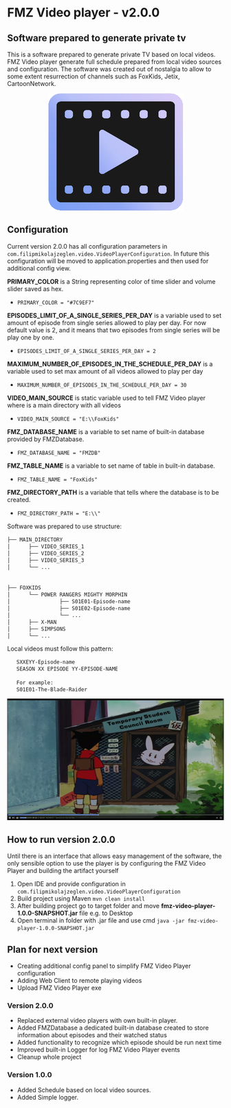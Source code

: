 # FMZ Video player - v2.0.0

## Software prepared to generate private tv

This is a software prepared to generate private TV based on local videos.
FMZ Video player generate full schedule prepared from local video sources and configuration.
The software was created out of nostalgia to allow to some extent resurrection of channels such as
FoxKids, Jetix, CartoonNetwork.

<p align="center">
  <img src="src/main/resources/fmzPlayerIcon.png">
</p>

## Configuration

Current version 2.0.0 has all configuration parameters in `com.filipmikolajzeglen.video.VideoPlayerConfiguration`.
In future this configuration will be moved to application.properties and then used for additional config view.

**PRIMARY_COLOR** is a String representing color of time slider and volume slider saved as hex.

- `PRIMARY_COLOR = "#7C9EF7"`

**EPISODES_LIMIT_OF_A_SINGLE_SERIES_PER_DAY** is a variable used to set amount of episode from single series allowed to play
per day. For now default value is 2, and it means that two episodes from single series will be play one by one. 

- `EPISODES_LIMIT_OF_A_SINGLE_SERIES_PER_DAY = 2`

**MAXIMUM_NUMBER_OF_EPISODES_IN_THE_SCHEDULE_PER_DAY** is a variable used to set max amount of all videos allowed to play
per day

- `MAXIMUM_NUMBER_OF_EPISODES_IN_THE_SCHEDULE_PER_DAY = 30`

**VIDEO_MAIN_SOURCE** is static variable used to tell FMZ Video player where is a main directory with all videos

- `VIDEO_MAIN_SOURCE = "E:\\FoxKids"`

**FMZ_DATABASE_NAME** is a variable to set name of built-in database provided by FMZDatabase.

- `FMZ_DATABASE_NAME = "FMZDB"`

**FMZ_TABLE_NAME** is a variable to set name of table in built-in database.

- `FMZ_TABLE_NAME = "FoxKids"`

**FMZ_DIRECTORY_PATH** is a variable that tells where the database is to be created.

- `FMZ_DIRECTORY_PATH = "E:\\"`

Software was prepared to use structure:
    
    ├── MAIN_DIRECTORY
    │      ├── VIDEO_SERIES_1
    │      ├── VIDEO_SERIES_2
    │      ├── VIDEO_SERIES_3
    │      └── ...


    ├── FOXKIDS
    │      └── POWER RANGERS MIGHTY MORPHIN
    │                ├── S01E01-Episode-name
    │                ├── S01E02-Episode-name
    │                └── ...
    │      ├── X-MAN
    │      ├── SIMPSONS
    │      └── ...

Local videos must follow this pattern:

       SXXEYY-Episode-name
       SEASON XX EPISODE YY-EPISODE-NAME
       
       For example:
       S01E01-The-Blade-Raider

<p align="center">
  <img src="src/main/resources/FMZVideoPlayerScreen1.png">
</p>

## How to run version 2.0.0
Until there is an interface that allows easy management of the software, the only sensible option to use the player is 
by configuring the FMZ Video Player and building the artifact yourself

1. Open IDE and provide configuration in `com.filipmikolajzeglen.video.VideoPlayerConfiguration`
2. Build project using Maven `mvn clean install`
3. After building project go to target folder and move **fmz-video-player-1.0.0-SNAPSHOT.jar** file e.g. to Desktop
4. Open terminal in folder with .jar file and use cmd `java -jar fmz-video-player-1.0.0-SNAPSHOT.jar`

## Plan for next version
- Creating additional config panel to simplify FMZ Video Player configuration
- Adding Web Client to remote playing videos
- Upload FMZ Video Player exe

### Version 2.0.0
- Replaced external video players with own built-in player.
- Added FMZDatabase a dedicated built-in database created to store information about episodes and their watched status
- Added functionality to recognize which episode should be run next time
- Improved built-in Logger for log FMZ Video Player events
- Cleanup whole project

### Version 1.0.0
- Added Schedule based on local video sources.
- Added Simple logger.

